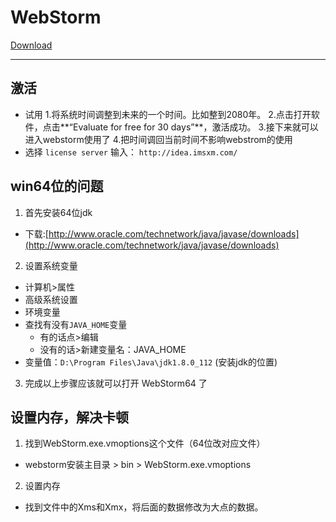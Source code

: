 # WebStorm 

[Download](https://www.jetbrains.com/webstorm/)

***

## 激活
* 试用
  1.将系统时间调整到未来的一个时间。比如整到2080年。
  2.点击打开软件，点击**“Evaluate for free for 30 days”**，激活成功。
  3.接下来就可以进入webstorm使用了
  4.把时间调回当前时间不影响webstrom的使用
* 选择 `license server` 输入： `http://idea.imsxm.com/`

## win64位的问题
1. 首先安装64位jdk
  * 下载:[http://www.oracle.com/technetwork/java/javase/downloads](http://www.oracle.com/technetwork/java/javase/downloads)
2. 设置系统变量
  * 计算机>属性
  * 高级系统设置
  * 环境变量
  * 查找有没有`JAVA_HOME`变量
    * 有的话点>编辑
    * 没有的话>新建变量名：JAVA_HOME
  * 变量值：`D:\Program Files\Java\jdk1.8.0_112` (安装jdk的位置)
3. 完成以上步骤应该就可以打开 WebStorm64 了


## 设置内存，解决卡顿
1. 找到WebStorm.exe.vmoptions这个文件（64位改对应文件）
  * webstorm安装主目录 > bin > WebStorm.exe.vmoptions
2. 设置内存
  * 找到文件中的Xms和Xmx，将后面的数据修改为大点的数据。



